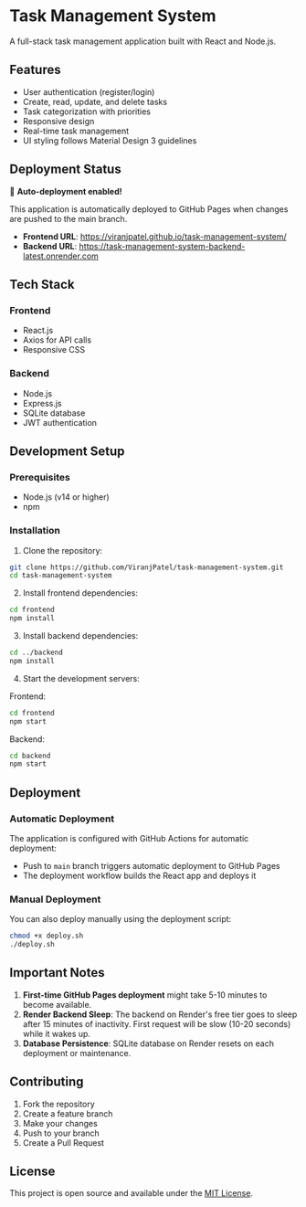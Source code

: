 # Task Management System

A full-stack task management application built with React and Node.js.

## Features

- User authentication (register/login)
- Create, read, update, and delete tasks
- Task categorization with priorities
- Responsive design
- Real-time task management
- UI styling follows Material Design 3 guidelines

## Deployment Status

🚀 **Auto-deployment enabled!** 

This application is automatically deployed to GitHub Pages when changes are pushed to the main branch.

- **Frontend URL**: https://viranjpatel.github.io/task-management-system/
- **Backend URL**: https://task-management-system-backend-latest.onrender.com

## Tech Stack

### Frontend
- React.js
- Axios for API calls
- Responsive CSS

### Backend
- Node.js
- Express.js
- SQLite database
- JWT authentication

## Development Setup

### Prerequisites
- Node.js (v14 or higher)
- npm

### Installation

1. Clone the repository:
```bash
git clone https://github.com/ViranjPatel/task-management-system.git
cd task-management-system
```

2. Install frontend dependencies:
```bash
cd frontend
npm install
```

3. Install backend dependencies:
```bash
cd ../backend
npm install
```

4. Start the development servers:

Frontend:
```bash
cd frontend
npm start
```

Backend:
```bash
cd backend
npm start
```

## Deployment

### Automatic Deployment
The application is configured with GitHub Actions for automatic deployment:
- Push to `main` branch triggers automatic deployment to GitHub Pages
- The deployment workflow builds the React app and deploys it

### Manual Deployment
You can also deploy manually using the deployment script:
```bash
chmod +x deploy.sh
./deploy.sh
```

## Important Notes

1. **First-time GitHub Pages deployment** might take 5-10 minutes to become available.
2. **Render Backend Sleep**: The backend on Render's free tier goes to sleep after 15 minutes of inactivity. First request will be slow (10-20 seconds) while it wakes up.
3. **Database Persistence**: SQLite database on Render resets on each deployment or maintenance.

## Contributing

1. Fork the repository
2. Create a feature branch
3. Make your changes
4. Push to your branch
5. Create a Pull Request

## License

This project is open source and available under the [MIT License](LICENSE).
